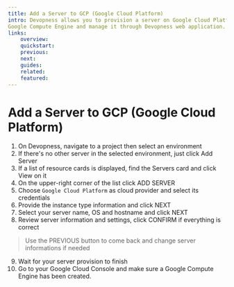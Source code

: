 ```yaml
---
title: Add a Server to GCP (Google Cloud Platform)
intro: Devopness allows you to provision a server on Google Cloud Platform using
Google Compute Engine and manage it through Devopness web application.
links:
    overview:
    quickstart:
    previous:
    next:
    guides:
    related:
    featured:
---
```


# Add a Server to GCP (Google Cloud Platform)
1. On Devopness, navigate to a project then select an environment
2. If there's no other server in the selected environment, just click Add Server
3. If a list of resource cards is displayed, find the Servers card and click View on it
4. On the upper-right corner of the list click ADD SERVER
5. Choose `Google Cloud Platform` as cloud provider and select its credentials
6. Provide the instance type information and click NEXT
7. Select your server name, OS and hostname and click NEXT
8. Review server information and settings, click CONFIRM if everything is correct
> Use the PREVIOUS button to come back and change server informations if needed
9. Wait for your server provision to finish 
10. Go to your Google Cloud Console and make sure a Google Compute Engine has been created.